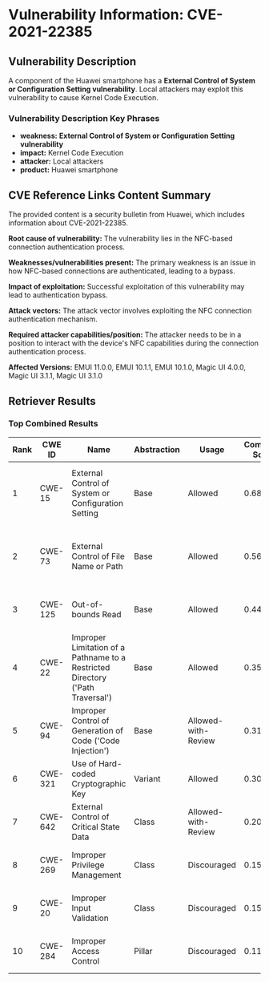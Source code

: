# Vulnerability Information: CVE-2021-22385

## Vulnerability Description
A component of the Huawei smartphone has a **External Control of System or Configuration Setting vulnerability**. Local attackers may exploit this vulnerability to cause Kernel Code Execution.

### Vulnerability Description Key Phrases
- **weakness:** **External Control of System or Configuration Setting vulnerability**
- **impact:** Kernel Code Execution
- **attacker:** Local attackers
- **product:** Huawei smartphone

## CVE Reference Links Content Summary
The provided content is a security bulletin from Huawei, which includes information about CVE-2021-22385.

**Root cause of vulnerability:**
The vulnerability lies in the NFC-based connection authentication process.

**Weaknesses/vulnerabilities present:**
The primary weakness is an issue in how NFC-based connections are authenticated, leading to a bypass.

**Impact of exploitation:**
Successful exploitation of this vulnerability may lead to authentication bypass.

**Attack vectors:**
The attack vector involves exploiting the NFC connection authentication mechanism.

**Required attacker capabilities/position:**
The attacker needs to be in a position to interact with the device's NFC capabilities during the connection authentication process.

**Affected Versions:**
EMUI 11.0.0, EMUI 10.1.1, EMUI 10.1.0, Magic UI 4.0.0, Magic UI 3.1.1, Magic UI 3.1.0

## Retriever Results

### Top Combined Results

| Rank | CWE ID | Name | Abstraction | Usage | Combined Score | Retrievers | Individual Scores |
|------|--------|------|-------------|-------|---------------|------------|-------------------|
| 1 | CWE-15 | External Control of System or Configuration Setting | Base | Allowed | 0.6864 | dense, sparse, graph | dense: 0.678, sparse: 0.212, graph: 0.631 |
| 2 | CWE-73 | External Control of File Name or Path | Base | Allowed | 0.5636 | dense, sparse, graph | dense: 0.523, sparse: 0.144, graph: 0.613 |
| 3 | CWE-125 | Out-of-bounds Read | Base | Allowed | 0.4429 | sparse, graph | sparse: 0.149, graph: 1.000 |
| 4 | CWE-22 | Improper Limitation of a Pathname to a Restricted Directory ('Path Traversal') | Base | Allowed | 0.3598 | sparse, graph | sparse: 0.136, graph: 0.789 |
| 5 | CWE-94 | Improper Control of Generation of Code ('Code Injection') | Base | Allowed-with-Review | 0.3196 | dense, sparse | dense: 0.514, sparse: 0.135 |
| 6 | CWE-321 | Use of Hard-coded Cryptographic Key | Variant | Allowed | 0.3089 | dense, sparse | dense: 0.519, sparse: 0.131 |
| 7 | CWE-642 | External Control of Critical State Data | Class | Allowed-with-Review | 0.2015 | dense, sparse | dense: 0.524, sparse: 0.141 |
| 8 | CWE-269 | Improper Privilege Management | Class | Discouraged | 0.1541 | dense, sparse | dense: 0.534, sparse: 0.135 |
| 9 | CWE-20 | Improper Input Validation | Class | Discouraged | 0.1506 | dense, sparse | dense: 0.516, sparse: 0.136 |
| 10 | CWE-284 | Improper Access Control | Pillar | Discouraged | 0.1183 | dense, sparse | dense: 0.537, sparse: 0.146 |

